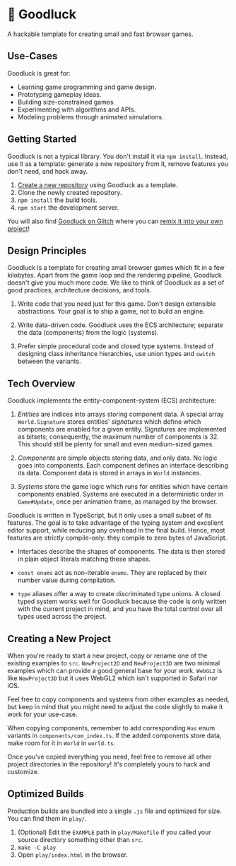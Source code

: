 # 🤞 Goodluck

A hackable template for creating small and fast browser games.

## Use-Cases

Goodluck is great for:

- Learning game programming and game design.
- Prototyping gameplay ideas.
- Building size-constrained games.
- Experimenting with algorithms and APIs.
- Modeling problems through animated simulations.

## Getting Started

Goodluck is not a typical library. You don't install it via `npm install`. Instead, use it as a template: generate a new repository from it, remove features you don't need, and hack away.

1. [Create a new repository](https://github.com/piesku/goodluck/generate) using Goodluck as a template.
2. Clone the newly created repository.
3. `npm install` the build tools.
4. `npm start` the development server.

You will also find [Goodluck on Glitch](https://glitch.com/~goodluck) where you can [remix it into your own project](https://glitch.com/edit/#!/remix/goodluck)!

## Design Principles

Goodluck is a template for creating small browser games which fit in a few kilobytes. Apart from the game loop and the rendering pipeline, Goodluck doesn't give you much more code. We like to think of Goodluck as a set of good practices, architecture decisions, and tools.

1.  Write code that you need just for this game. Don't design extensible abstractions. Your goal is to ship a game, not to build an engine.

2.  Write data-driven code. Goodluck uses the ECS architecture; separate the data (components) from the logic (systems).

3.  Prefer simple procedural code and closed type systems. Instead of designing class inheritance hierarchies, use union types and `switch` between the variants.

## Tech Overview

Goodluck implements the entity-component-system (ECS) architecture:

1. _Entities_ are indices into arrays storing component data. A special array `World.Signature` stores entities' _signatures_ which define which components are enabled for a given entity. Signatures are implemented as bitsets; consequently, the maximum number of components is 32. This should still be plenty for small and even medium-sized games.

2. _Components_ are simple objects storing data, and only data. No logic goes into components. Each component defines an interface describing its data. Component data is stored in arrays in `World` instances. 

3. _Systems_ store the game logic which runs for entities which have certain components enabled. Systems are executed in a deterministic order in `Game#Update`, once per animation frame, as managed by the browser.

Goodluck is written in TypeScript, but it only uses a small subset of its features. The goal is to take advantage of the typing system and excellent editor support, while reducing any overhead in the final build. Hence, most features are strictly compile-only: they compile to zero bytes of JavaScript.

- Interfaces describe the shapes of components. The data is then stored in plain object literals matching these shapes.

- `const enums` act as non-iterable `enums`. They are replaced by their number value during compilation.

- `type` aliases offer a way to create discriminated type unions. A closed typed system works well for Goodluck because the code is only written with the current project in mind, and you have the total control over all types used across the project.

## Creating a New Project

When you're ready to start a new project, copy or rename one of the existing examples to `src`. `NewProject2D` and `NewProject3D` are two minimal examples which can provide a good general base for your work. `WebGL2` is like `NewProject3D` but it uses WebGL2 which isn't supported in Safari nor iOS.

Feel free to copy components and systems from other examples as needed, but keep in mind that you might need to adjust the code slightly to make it work for your use-case.

When copying components, remember to add corresponding `Has` enum variants in `components/com_index.ts`. If the added components store data, make room for it in `World` in `world.ts`.

Once you've copied everything you need, feel free to remove all other project directories in the repository! It's completely yours to hack and customize.

## Optimized Builds

Production builds are bundled into a single `.js` file and optimized for size. You can find them in `play/`.

1. (Optional) Edit the `EXAMPLE` path in `play/Makefile` if you called your
   source directory something other than `src`.
2. `make -C play`
3. Open `play/index.html` in the browser.
